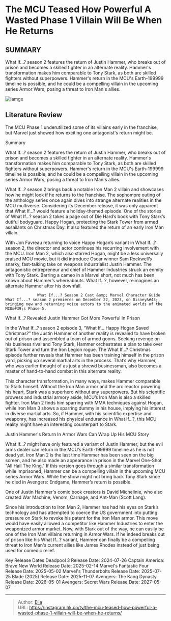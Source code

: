 # The MCU Teased How Powerful A Wasted Phase 1 Villain Will Be When He Returns


## SUMMARY 



  What If...? season 2 features the return of Justin Hammer, who breaks out of prison and becomes a skilled fighter in an alternate reality.   Hammer&#39;s transformation makes him comparable to Tony Stark, as both are skilled fighters without superpowers.   Hammer&#39;s return in the MCU&#39;s Earth-199999 timeline is possible, and he could be a compelling villain in the upcoming series Armor Wars, posing a threat to Iron Man&#39;s allies.  

![iamge](https://static1.srcdn.com/wordpress/wp-content/uploads/2024/01/tony-stark-speaking-at-an-expo-in-iron-man-2.jpg)

## Literature Review
The MCU Phase 1 underutilized some of its villains early in the franchise, but Marvel just showed how exciting one antagonist&#39;s return might be.





Summary

  What If...? season 2 features the return of Justin Hammer, who breaks out of prison and becomes a skilled fighter in an alternate reality.   Hammer&#39;s transformation makes him comparable to Tony Stark, as both are skilled fighters without superpowers.   Hammer&#39;s return in the MCU&#39;s Earth-199999 timeline is possible, and he could be a compelling villain in the upcoming series Armor Wars, posing a threat to Iron Man&#39;s allies.  







What If...? season 2 brings back a notable Iron Man 2 villain and showcases how he might look if he returns to the franchise. The sophomore outing of the anthology series once again dives into strange alternate realities in the MCU multiverse. Considering its December release, it was only apparent that What If…? would feature a holiday-themed episode. One of the stories of What If…? season 2 takes a page out of Die Hard’s book with Tony Stark’s dutiful bodyguard, Happy Hogan, protecting the Stark Tower from armed assailants on Christmas Day. It also featured the return of an early Iron Man villain.

With Jon Favreau returning to voice Happy Hogan’s variant in What If…? season 2, the director and actor continues his recurring involvement with the MCU. Iron Man 2, which also starred Hogan, might be a less universally praised MCU movie, but it did introduce Oscar winner Sam Rockwell’s snarky, fast-talking take on weapons industrialist Justin Hammer. The antagonistic entrepreneur and chief of Hammer Industries struck an enmity with Tony Stark. Barring a cameo in a Marvel short, not much has been known about Hammer’s whereabouts. What If…?, however, reimagines an alternate Hammer after his downfall.




                  What If...? Season 2 Cast &amp; Marvel Character Guide   What If...? season 2 premieres on December 22, 2023, on Disney&#43;, bringing new and returning voice actors to the animated worlds of the MCU&#39;s Phase 5.    


 What If...? Revealed Justin Hammer Got More Powerful In Prison 
          

In the What If…? season 2 episode 3, “What If... Happy Hogan Saved Christmas?” the Justin Hammer of another reality is revealed to have broken out of prison and assembled a team of armed goons. Seeking revenge on his business rival and Tony Stark, Hammer orchestrates a plan to take over Stark Tower and turn the Iron Legion rogue. The What If…? Christmas episode further reveals that Hammer has been training himself in the prison yard, picking up several martial arts in the process. That’s why Hammer, who was earlier thought of as just a shrewd businessman, also becomes a master of hand-to-hand combat in this alternate reality.




This character transformation, in many ways, makes Hammer comparable to Stark himself. Without the Iron Man armor and the arc reactor powering his heart, Stark was a superhero without any superpowers. But his scientific prowess and industrial armory aside, MCU’s Iron Man is also a skilled fighter. Iron Man 2 finds him sparring with MMA techniques against Hogan, while Iron Man 3 shows a sparring dummy in his house, implying his interest in diverse martial arts. So, if Hammer, with his scientific expertise and weaponry, has increased his physical endurance in What If…?, this MCU reality might have an interesting counterpart to Stark.



 Justin Hammer&#39;s Return In Armor Wars Can Wrap Up His MCU Story 
         

What If…? might have only featured a variant of Justin Hammer, but the evil arms dealer can return in the MCU’s Earth-199999 timeline as he is not dead yet. Iron Man 2 is the last time Hammer has been seen on the big screen, and he also made an appearance in prison in the Marvel One-Shot &#34;All Hail The King.&#34; If this version goes through a similar transformation while imprisoned, Hammer can be a compelling villain in the upcoming MCU series Armor Wars. While the show might not bring back Tony Stark since he died in Avengers: Endgame, Hammer’s return is possible.






One of Justin Hammer&#39;s comic book creators is David Michelinie, who also created War Machine, Venom, Carnage, and Ant-Man (Scott Lang).




Since his introduction to Iron Man 2, Hammer has had his eyes on Stark’s technology and has attempted to coerce the US government into putting pressure on Stark to revoke his patent for the Iron Man armor. This move would have easily allowed a competitor like Hammer Industries to enter the weaponized armor market. Now, with Stark out of the way, he can easily be one of the Iron Man villains returning in Armor Wars. If he indeed breaks out of prison like his What If…? variant, Hammer can finally be a compelling threat to Iron Man&#39;s current allies like James Rhodes instead of just being used for comedic relief.

  Key Release Dates              Deadpool 3 Release Date: 2024-07-26                    Captain America: Brave New World Release Date: 2025-02-14                   Marvel&#39;s Fantastic Four Release Date: 2025-05-02                   Marvel&#39;s Thunderbolts Release Date: 2025-07-25                   Blade (2025) Release Date: 2025-11-07                   Avengers: The Kang Dynasty  Release Date: 2026-05-01                    Avengers: Secret Wars Release Date: 2027-05-07      

---

> Author: [Ella](https://instagram.hk.cn/)  
> URL: https://instagram.hk.cn/tv/the-mcu-teased-how-powerful-a-wasted-phase-1-villain-will-be-when-he-returns/  

